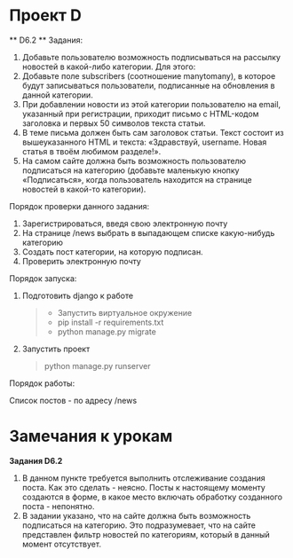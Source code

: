 # Проект D

** D6.2 **
Задания:

1. Добавьте пользователю возможность подписываться на рассылку новостей в какой-либо категории. Для этого:
2. Добавьте поле subscribers (соотношение manytomany), в которое будут записываться пользователи, подписанные на обновления в данной категории.
3. При добавлении новости из этой категории пользователю на email, указанный при регистрации, приходит письмо с HTML-кодом заголовка и первых 50 символов текста статьи.
4. В теме письма должен быть сам заголовок статьи. Текст состоит из вышеуказанного HTML и текста: «Здравствуй, username. Новая статья в твоём любимом разделе!».
5. На самом сайте должна быть возможность пользователю подписаться на категорию (добавьте маленькую кнопку «Подписаться», когда пользователь находится на странице новостей в какой-то категории).


Порядок проверки данного задания:
1. Зарегистрироваться, введя свою электронную почту
2. На странице /news выбрать в выпадающем списке какую-нибудь категорию
3. Создать пост категории, на которую подписан.
4. Проверить электронную почту 


Порядок запуска:
1. Подготовить django к работе
   > - Запустить виртуальное окружение <br>
   > - pip install -r requirements.txt <br>
   > - python manage.py migrate
2. Запустить проект
    > python manage.py runserver

                  
Порядок работы:

Список постов - по адресу /news





# Замечания к урокам

**Задания D6.2**

1. В данном пункте требуется выполнить отслеживание создания поста.  Как это сделать - неясно. Посты к настоящему моменту создаются в форме, в какое место включать обработку созданного поста - непонятно. 
2. В задании указано, что на сайте должна быть возможность подписаться на категорию. Это подразумевает, что на сайте представлен фильтр новостей по категориям, который в данный момент отсутствует. 
